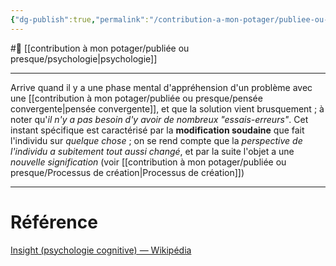 ```yaml
---
{"dg-publish":true,"permalink":"/contribution-a-mon-potager/publiee-ou-presque/insight/"}
---
```


#🌲 [[contribution à mon potager/publiée ou presque/psychologie\|psychologie]] 

---

Arrive quand il y a une phase mental d'appréhension d'un problème avec une [[contribution à mon potager/publiée ou presque/pensée convergente\|pensée convergente]], et que la solution vient brusquement ; à noter qu'*il n'y a pas besoin d'y avoir de nombreux "essais-erreurs"*. Cet instant spécifique est caractérisé par la **modification soudaine** que fait l'individu sur *quelque chose* ; on se rend compte que la *perspective de l'individu a subitement tout aussi changé*, et par la suite l'objet a une *nouvelle signification* (voir [[contribution à mon potager/publiée ou presque/Processus de création\|Processus de création]])

---
# Référence
[Insight (psychologie cognitive) — Wikipédia](https://fr.m.wikipedia.org/wiki/Insight_(psychologie_cognitive))